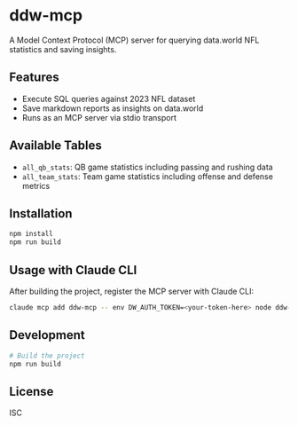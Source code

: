 # ddw-mcp

A Model Context Protocol (MCP) server for querying data.world NFL statistics and saving insights.

## Features

- Execute SQL queries against 2023 NFL dataset
- Save markdown reports as insights on data.world
- Runs as an MCP server via stdio transport

## Available Tables

- `all_qb_stats`: QB game statistics including passing and rushing data
- `all_team_stats`: Team game statistics including offense and defense metrics

## Installation

```bash
npm install
npm run build
```

## Usage with Claude CLI

After building the project, register the MCP server with Claude CLI:

```bash
claude mcp add ddw-mcp -- env DW_AUTH_TOKEN=<your-token-here> node ddw-mcp/build/index.js
```

## Development

```bash
# Build the project
npm run build
```

## License

ISC